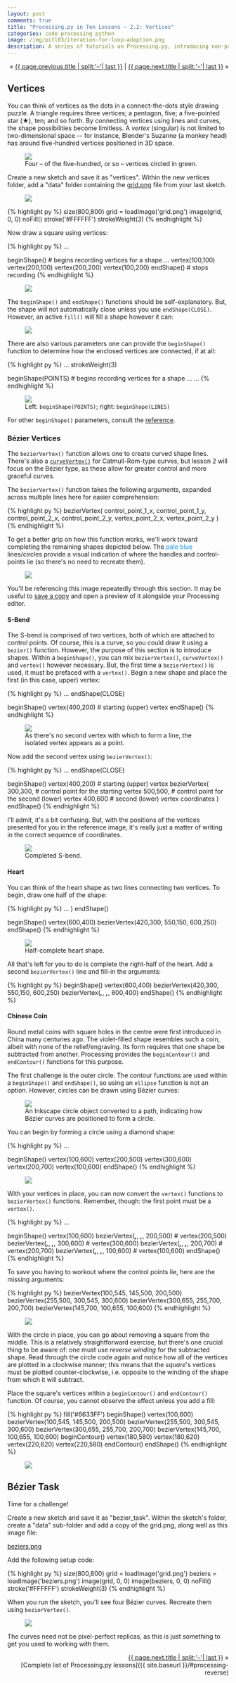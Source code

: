 ```yaml
---
layout: post
comments: true
title: "Processing.py in Ten Lessons – 2.2: Vertices"
categories: code processing python
image: /img/pitl03/iteration-for-loop-adaption.png
description: A series of tutorials on Processing.py, introducing non-programmers to the fundamentals of computer programming in a visual context.
---
```


<p markdown="1" style="text-align:right">
&laquo; <a href="{{ page.previous.url }}">{{ page.previous.title | split:'–'| last }}</a> |
<a href="{{ page.next.url }}">{{ page.next.title | split:'–'| last }}</a> &raquo;<br />
</p>

## Vertices

You can think of vertices as the dots in a connect-the-dots style drawing puzzle. A triangle requires three vertices; a pentagon, five; a five-pointed star (★), ten; and so forth. By connecting vertices using lines and curves, the shape possibilities become limitless. A *vertex* (singular) is not limited to two-dimensional space -- for instance, Blender's Suzanne (a monkey head) has around five-hundred vertices positioned in 3D space.

<figure>
  <img src="{{ site.url }}/img/pitl02/vertices-blender.png" class="fullwidth" />
  <figcaption>Four &ndash; of the five-hundred, or so &ndash; vertices circled in green.</figcaption>
</figure>

Create a new sketch and save it as "vertices". Within the new vertices folder, add a "data" folder containing the <a href="{{ site.url }}/img/pitl02/grid.png" download>grid.png</a> file from your last sketch.

<figure>
  <img src="{{ site.url }}/img/pitl02/vertices-data-folder.png" />
</figure>

{% highlight py %}
size(800,800)
grid = loadImage('grid.png')
image(grid, 0, 0)
noFill()
stroke('#FFFFFF')
strokeWeight(3)
{% endhighlight %}

Now draw a square using vertices:

{% highlight py %}
...

beginShape() # begins recording vertices for a shape ...
vertex(100,100)
vertex(200,100)
vertex(200,200)
vertex(100,200)
endShape()   # stops recording
{% endhighlight %}

<figure>
  <img src="{{ site.url }}/img/pitl02/vertices-square.png" />
</figure>

The `beginShape()` and `endShape()` functions should be self-explanatory. But, the shape will not automatically close unless you use `endShape(CLOSE)`. However, an active `fill()` will fill a shape however it can:

<figure>
  <img src="{{ site.url }}/img/pitl02/vertices-fill.png" class="fullwidth" />
</figure>

There are also various parameters one can provide the `beginShape()` function to determine how the enclosed vertices are connected, if at all:

{% highlight py %}
...
strokeWeight(3)

beginShape(POINTS) # begins recording vertices for a shape ...
...
{% endhighlight %}

<figure>
  <img src="{{ site.url }}/img/pitl02/vertices-beginshape.png" />
  <figcaption>Left: <code>beginShape(POINTS)</code>; right: <code>beginShape(LINES)</code></figcaption>
</figure>

For other `beginShape()` parameters, consult the [reference](http://py.processing.org/reference/beginShape.html).

### Bézier Vertices

The `bezierVertex()` function allows one to create curved shape lines. There's also a [`curveVertex()`](http://py.processing.org/reference/curveVertex.html) for Catmull-Rom-type curves, but lesson 2 will focus on the Bézier type, as these allow for greater control and more graceful curves.

The `bezierVertex()` function takes the following arguments, expanded across multiple lines here for easier comprehension:

{% highlight py %}
bezierVertex(
  control_point_1_x, control_point_1_y,
  control_point_2_x, control_point_2_y,
  vertex_point_2_x, vertex_point_2_y
)
{% endhighlight %}

To get a better grip on how this function works, we'll work toward completing the remaining shapes depicted below. The <span style="color:#0099FF">pale blue</span> lines/circles provide a visual indication of where the handles and control-points lie (so there's no need to recreate them).

<figure>
  <img src="{{ site.url }}/img/pitl02/vertices.png" />
</figure>

You'll be referencing this image repeatedly through this section. It may be useful to <a href="{{ site.url }}/img/pitl02/vertices-s-bend.png" download>save a copy</a> and open a preview of it alongside your Processing editor.

#### S-Bend

The S-bend is comprised of two vertices, both of which are attached to control points. Of course, this is a curve, so you could draw it using a `bezier()` function. However, the purpose of this section is to introduce shapes. Within a `beginShape()`, you can mix `bezierVertex()`, `curveVertex()` and `vertex()` however necessary. But, the first time a `bezierVertex()` is used, it must be prefaced with a `vertex()`. Begin a new shape and place the first (in this case, upper) vertex:

{% highlight py %}
...
endShape(CLOSE)

beginShape()
vertex(400,200) # starting (upper) vertex
endShape()
{% endhighlight %}

<figure>
  <img src="{{ site.url }}/img/pitl02/vertices-vertex.png" />
  <figcaption>As there's no second vertex with which to form a line, the isolated vertex appears as a point.</figcaption>
</figure>

Now add the second vertex using `bezierVertex()`:

{% highlight py %}
...
endShape(CLOSE)

beginShape()
vertex(400,200) # starting (upper) vertex
bezierVertex(
  300,300, # control point for the starting vertex
  500,500, # control point for the second (lower) vertex
  400,600  # second (lower) vertex coordinates
)
endShape()
{% endhighlight %}

I'll admit, it's a bit confusing. But, with the positions of the vertices presented for you in the reference image, it's really just a matter of writing in the correct sequence of coordinates.

<figure>
  <img src="{{ site.url }}/img/pitl02/vertices-s-bend.png" />
  <figcaption>Completed S-bend.</figcaption>
</figure>

#### Heart

You can think of the heart shape as two lines connecting two vertices. To begin, draw one half of the shape:

{% highlight py %}
  ...
)
endShape()

beginShape()
vertex(600,400)
bezierVertex(420,300, 550,150, 600,250)
endShape()
{% endhighlight %}

<figure>
  <img src="{{ site.url }}/img/pitl02/vertices-heart.png" />
  <figcaption>Half-complete heart shape.</figcaption>
</figure>

All that's left for you to do is complete the right-half of the heart. Add a second `bezierVertex()` line and fill-in the arguments:

{% highlight py %}
beginShape()
vertex(600,400)
bezierVertex(420,300, 550,150, 600,250)
bezierVertex(___,___, ___,___, 600,400)
endShape()
{% endhighlight %}

#### Chinese Coin

Round metal coins with square holes in the centre were first introduced in China many centuries ago. The violet-filled shape resembles such a coin, albeit with none of the relief/engraving. Its form requires that one shape be subtracted from another. Processing provides the `beginContour()` and `endContour()` functions for this purpose.

The first challenge is the outer circle. The contour functions are used within a `beginShape()` and `endShape()`, so using an `ellipse` function is not an option. However, circles can be drawn using Bézier curves:

<figure>
  <img src="{{ site.url }}/img/pitl02/vertices-bezier-circle.png" />
  <figcaption>An Inkscape circle object converted to a path, indicating how Bézier curves are positioned to form a circle.</figcaption>
</figure>

You can begin by forming a circle using a diamond shape:

{% highlight py %}
...

beginShape()
vertex(100,600)
vertex(200,500)
vertex(300,600)
vertex(200,700)
vertex(100,600)
endShape()
{% endhighlight %}

<figure>
  <img src="{{ site.url }}/img/pitl02/vertices-coin-diamond.png" />
</figure>

With your vertices in place, you can now convert the `vertex()` functions to `bezierVertex()` functions. Remember, though: the first point must be a `vertex()`.

{% highlight py %}
...

beginShape()
vertex(100,600)
bezierVertex(___,___, ___,___, 200,500) # vertex(200,500)
bezierVertex(___,___, ___,___, 300,600) # vertex(300,600)
bezierVertex(___,___, ___,___, 200,700) # vertex(200,700)
bezierVertex(___,___, ___,___, 100,600) # vertex(100,600)
endShape()
{% endhighlight %}

To save you having to workout where the control points lie, here are the missing arguments:

{% highlight py %}
bezierVertex(100,545, 145,500, 200,500)
bezierVertex(255,500, 300,545, 300,600)
bezierVertex(300,655, 255,700, 200,700)
bezierVertex(145,700, 100,655, 100,600)
{% endhighlight %}

<figure>
  <img src="{{ site.url }}/img/pitl02/vertices-coin-circle.png" />
</figure>

With the circle in place, you can go about removing a square from the middle. This is a relatively straightforward exercise, but there's one crucial thing to be aware of: one must use *reverse winding* for the subtracted shape. Read through the circle code again and notice how all of the vertices are plotted in a clockwise manner; this means that the *square*'s vertices must be plotted counter-clockwise, i.e. opposite to the winding of the shape from which it will subtract.

Place the square's vertices within a `beginContour()` and `endContour()` function. Of course, you cannot observe the effect unless you add a fill:

{% highlight py %}
fill('#6633FF')
beginShape()
vertex(100,600)
bezierVertex(100,545, 145,500, 200,500)
bezierVertex(255,500, 300,545, 300,600)
bezierVertex(300,655, 255,700, 200,700)
bezierVertex(145,700, 100,655, 100,600)
beginContour()
vertex(180,580)
vertex(180,620)
vertex(220,620)
vertex(220,580)
endContour()
endShape()
{% endhighlight %}

<figure>
  <img src="{{ site.url }}/img/pitl02/vertices-contour.png" />
</figure>

## Bézier Task

Time for a challenge!

Create a new sketch and save it as "bezier_task". Within the sketch's folder, create a "data" sub-folder and add a copy of the grid.png, along well as this image file:

<a href="{{ site.url }}/img/pitl02/beziers.png" download>beziers.png</a>

Add the following setup code:

{% highlight py %}
size(800,800)
grid = loadImage('grid.png')
beziers = loadImage('beziers.png')
image(grid, 0, 0)
image(beziers, 0, 0)
noFill()
stroke('#FFFFFF')
strokeWeight(3)
{% endhighlight %}

When you run the sketch, you'll see four Bézier curves. Recreate them using `bezierVertex()`.

<figure>
  <img src="{{ site.url }}/img/pitl02/beziers-start.png" />
</figure>

The curves need not be pixel-perfect replicas, as this is just something to get you used to working with them.

<p style="text-align:right" markdown="1">
<a href="{{ page.next.url }}">{{ page.next.title | split:'–'| last }}</a> &raquo;<br />
[Complete list of Processing.py lessons]({{ site.baseurl }}/#processing-reverse)
</p>
